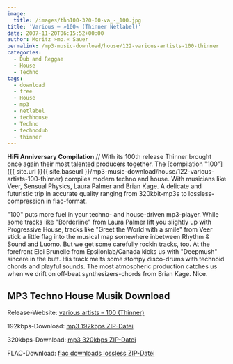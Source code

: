 ```yaml
---
image:
  title: /images/thn100-320-00-va_-_100.jpg
title: 'Various – »100« (Thinner Netlabel)'
date: 2007-11-20T06:15:52+00:00
author: Moritz »mo.« Sauer
permalink: /mp3-music-download/house/122-various-artists-100-thinner
categories:
  - Dub and Reggae
  - House
  - Techno
tags:
  - download
  - free
  - House
  - mp3
  - netlabel
  - techhouse
  - Techno
  - technodub
  - thinner
---
```

**HiFi Anniversary Compilation** // With its 100th release Thinner brought once again their most talented producers together. The [compilation "100"]({{ site.url }}{{ site.baseurl }}/mp3-music-download/house/122-various-artists-100-thinner) compiles modern techno and house. With musicians like Veer, Sensual Physics, Laura Palmer and Brian Kage. A delicate and futuristic trip in accurate quality ranging from 320kbit-mp3s to lossless-compression in flac-format.<!--more-->

<!--adsense-->

"100" puts more fuel in your techno- and house-driven mp3-player. While some tracks like "Borderline" from Laura Palmer lift you slightly up with Progressive House, tracks like "Greet the World with a smile" from Veer stick a little flag into the musical map somewhere inbetween Rhythm & Sound and Luomo. But we get some carefully rockin tracks, too. At the forefront Eloi Brunelle from Epsilonlab/Canada kicks us with "Deepmush" sincere in the butt. His track melts some stompy disco-drums with technoid chords and playful sounds. The most atmospheric production catches us when we drift on off-beat synthesizers-chords from Brian Kage. Nice.

## MP3 Techno House Musik Download

Release-Website: [various artists – 100 (Thinner)](http://www.thinner.cc/pages/releases/releases_detail.php?id=thn100)
  
192kbps-Download: [mp3 192kbps ZIP-Datei](ftp://ftp.scene.org/pub/music/groups/thinner/zip/%5Bthn100%5D-00-va_-_100.192.zip)
  
320kbps-Download: [mp3 320kbps ZIP-Datei](ftp://ftp.scene.org/pub/music/groups/thinner/zip/%5Bthn100%5D-320-00-va_-_100.320.zip)
  
FLAC-Download: [flac downloads lossless ZIP-Datei](http://www.thinner.cc/audio/flac/thn100/%5Bthn100%5D-va-100.flac.zip)